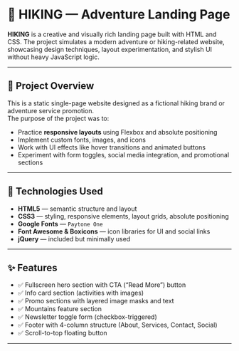 # 🥾 HIKING — Adventure Landing Page

**HIKING** is a creative and visually rich landing page built with HTML and CSS. The project simulates a modern adventure or hiking-related website, showcasing design techniques, layout experimentation, and stylish UI without heavy JavaScript logic.

---

## 🌄 Project Overview

This is a static single-page website designed as a fictional hiking brand or adventure service promotion.  
The purpose of the project was to:

- Practice **responsive layouts** using Flexbox and absolute positioning
- Implement custom fonts, images, and icons
- Work with UI effects like hover transitions and animated buttons
- Experiment with form toggles, social media integration, and promotional sections

---

## 🧰 Technologies Used

- **HTML5** — semantic structure and layout
- **CSS3** — styling, responsive elements, layout grids, absolute positioning
- **Google Fonts** — `Paytone One`
- **Font Awesome & Boxicons** — icon libraries for UI and social links
- **jQuery** — included but minimally used

---

## ✨ Features

- ✅ Fullscreen hero section with CTA (“Read More”) button
- ✅ Info card section (activities with images)
- ✅ Promo sections with layered image masks and text
- ✅ Mountains feature section
- ✅ Newsletter toggle form (checkbox-triggered)
- ✅ Footer with 4-column structure (About, Services, Contact, Social)
- ✅ Scroll-to-top floating button

---
